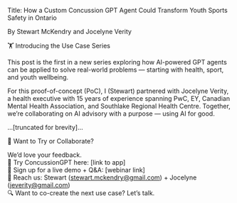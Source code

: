 Title: How a Custom Concussion GPT Agent Could Transform Youth Sports Safety in Ontario

By Stewart McKendry and Jocelyne Verity

🏋️️ Introducing the Use Case Series

This post is the first in a new series exploring how AI-powered GPT agents can be applied to solve real-world problems — starting with health, sport, and youth wellbeing.

For this proof-of-concept (PoC), I (Stewart) partnered with Jocelyne Verity, a health executive with 15 years of experience spanning PwC, EY, Canadian Mental Health Association, and Southlake Regional Health Centre. Together, we’re collaborating on AI advisory with a purpose — using AI for good.

...[truncated for brevity]...

📣 Want to Try or Collaborate?

We’d love your feedback.  
📅 Try ConcussionGPT here: [link to app]  
🎥 Sign up for a live demo + Q&A: [webinar link]  
📩 Reach us: Stewart (stewart.mckendry@gmail.com) + Jocelyne (jeverity@gmail.com)  
🔍 Want to co-create the next use case? Let’s talk.